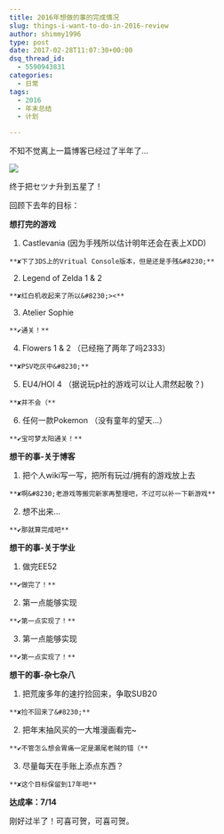 ```yaml
---
title: 2016年想做的事的完成情况
slug: things-i-want-to-do-in-2016-review
author: shimmy1996
type: post
date: 2017-02-28T11:07:30+00:00
dsq_thread_id:
  - 5590943831
categories:
  - 日常
tags:
  - 2016
  - 年末总结
  - 计划

---
```

不知不觉离上一篇博客已经过了半年了&#8230;

<img src="/wp-content/uploads/2017/02/IMG_0270.jpg"/>

终于把セツナ升到五星了！

回顾下去年的目标：

**想打完的游戏**

  1. Castlevania (因为手残所以估计明年还会在表上XDD)

    **✘下了3DS上的Vritual Console版本，但是还是手残&#8230;**
  2. Legend of Zelda 1 & 2

    **✘红白机收起来了所以&#8230;><**
  3. Atelier Sophie

    **✔通关！**
  4. Flowers 1 & 2 （已经拖了两年了吗2333）

    **✘PSV吃灰中&#8230;**
  5. EU4/HOI 4 （据说玩p社的游戏可以让人肃然起敬？)

    **✘并不会（**
  6. 任何一款Pokemon （没有童年的望天&#8230;）

    **✔宝可梦太阳通关！**

**想干的事-关于博客**

  1. 把个人wiki写一写，把所有玩过/拥有的游戏放上去

    **✘啊&#8230;老游戏等搬完新家再整理吧，不过可以补一下新游戏**
  2. 想不出来&#8230;

    **✔那就算完成吧**

**想干的事-关于学业**

  1. 做完EE52

    **✔做完了！**
  2. 第一点能够实现

    **✔第一点实现了！**
  3. 第一点能够实现

    **✔第一点实现了！**

**想干的事-杂七杂八**

  1. 把荒废多年的速拧捡回来，争取SUB20

    **✘捡不回来了&#8230;**
  2. 把年末抽风买的一大堆漫画看完~

    **✔不管怎么想会胃痛一定是瀬尾老贼的错（**
  3. 尽量每天在手账上添点东西？

    **✘这个目标保留到17年吧**

**达成率：7/14**

刚好过半了！可喜可贺，可喜可贺。
